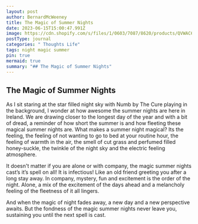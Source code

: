 ```yaml
---
layout: post
author: BernardMcWeeney
title: The Magic of Summer Nights
date: 2023-06-15T15:00:47.991Z
image: https://cdn.shopify.com/s/files/1/0603/7087/8620/products/QVWAC614LEX_3edbd62e-fc30-41d8-85b9-7906e5759ffd.jpg?v=1663691527&width=533
postType: journal
categories: " Thoughts Life"
tags: night magic summer
pin: true
mermaid: true
summary: "## The Magic of Summer Nights"
---
```

## The Magic of Summer Nights

As I sit staring at the star filled night sky with Numb by The Cure playing in the background, I wonder at how awesome the summer nights are here in Ireland. We are drawing closer to the longest day of the year and with a bit of dread, a reminder of how short the summer is and how fleeting these magical summer nights are. What makes a summer night magical? Its the feeling, the feeling of not wanting to go to bed at your routine hour, the feeling of warmth in the air, the smell of cut grass and perfumed filled honey-suckle, the twinkle of the night sky and the electric feeling atmosphere.

It doesn't matter if you are alone or with company, the magic summer nights cast’s it’s spell on all! It is infectious! Like an old friend greeting you after a long stay away. In company, mystery, fun and excitement is the order of the night. Alone, a mix of the excitement of the days ahead and a melancholy feeling of the fleetness of it all lingers.

And when the magic of night fades away, a new day and a new perspective awaits. But the fondness of the magic summer nights never leave you, sustaining you until the next spell is cast.